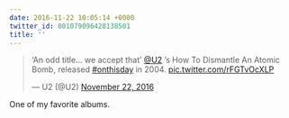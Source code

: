 ```yaml
---
date: 2016-11-22 10:05:14 +0000
twitter_id: 801079096428138501
title: ''
---
```


<blockquote class="twitter-tweet"><p lang="en" dir="ltr">‘An odd title… we accept that’ <a href="https://twitter.com/U2?ref_src=twsrc%5Etfw">@U2</a> ’s How To Dismantle An Atomic Bomb, released <a href="https://twitter.com/hashtag/onthisday?src=hash&amp;ref_src=twsrc%5Etfw">#onthisday</a> in 2004. <a href="https://t.co/rFGTvOcXLP">pic.twitter.com/rFGTvOcXLP</a></p>&mdash; U2 (@U2) <a href="https://twitter.com/U2/status/801024830543986688?ref_src=twsrc%5Etfw">November 22, 2016</a></blockquote>
<script async src="https://platform.twitter.com/widgets.js" charset="utf-8"></script>

One of my favorite albums.

